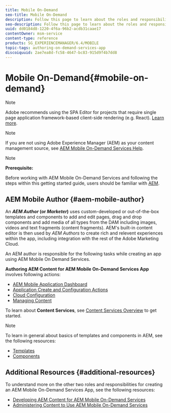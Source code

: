 ```yaml
---
title: Mobile On-Demand
seo-title: Mobile On-Demand
description: Follow this page to learn about the roles and responsibilities for AEM mobile On-Demand services author.
seo-description: Follow this page to learn about the roles and responsibilities for AEM mobile On-Demand services author.
uuid: dd0184d8-1220-4f6a-96b2-acdb31caae17
contentOwner: msm-service
content-type: reference
products: SG_EXPERIENCEMANAGER/6.4/MOBILE
topic-tags: authoring-on-demand-services-app
discoiquuid: 2ae7ea8d-fc58-4647-bc83-915d9f4b7dd8
---
```


# Mobile On-Demand{#mobile-on-demand}

>[!NOTE]
>
>Adobe recommends using the SPA Editor for projects that require single page application framework-based client-side rendering (e.g. React). [Learn more](/help/sites-developing/spa-overview.md).

>[!NOTE]
>
>If you are not using Adobe Experience Manager (AEM) as your content management source, see [AEM Mobile On-Demand Services Help](https://helpx.adobe.com/digital-publishing-solution/topics.html).

>[!NOTE]
>
>**Prerequisite:**
>
>Before working with AEM Mobile On-Demand Services and following the steps within this getting started guide, users should be familiar with [AEM](/help/sites-deploying/deploy.md).

## AEM Mobile Author {#aem-mobile-author}

An ***AEM Author* (or *Marketer*)** uses custom-developed or out-of-the-box templates and components to add and edit pages, drag and drop components and add media of all types from the DAM including images, videos and text fragments (content fragments). AEM's built-in content editor is then used by *AEM Authors* to create rich and relevent experiences within the app, including integration with the rest of the Adobe Marketing Cloud.

An AEM author is responsible for the following tasks while creating an app using AEM Mobile On Demand Services.

**Authoring AEM Content for AEM Mobile On-Demand Services App** involves following actions:

* [AEM Mobile Application Dashboard](/help/mobile/mobile-apps-ondemand-application-dashboard.md)
* [Application Create and Configuration Actions](/help/mobile/mobile-apps-ondemand-application-create-configure-action.md)
* [Cloud Configuration](/help/mobile/mobile-on-demand-associating-an-on-demand-app-to-cloud-configuration.md)
* [Managing Content](/help/mobile/mobile-apps-ondemand-manage-content-ondemand.md)

To learn about **Content Services**, see [Content Services Overview](/help/mobile/develop-content-as-a-service.md) to get started.

>[!NOTE]
>
>To learn in general about basics of templates and components in AEM, see the following resources:
>
>* [Templates](/help/sites-developing/templates.md)
>* [Components](/help/sites-developing/components.md)
>

## Additional Resources {#additional-resources}

To understand more on the other two roles and responsibilities for creating an AEM Mobile On-Demand Services App, see the following resources:

* [Developing AEM Content for AEM Mobile On-Demand Services](/help/mobile/aem-mobile-on-demand.md)
* [Administering Content to Use AEM Mobile On-Demand Services](/help/mobile/aem-mobile.md)

